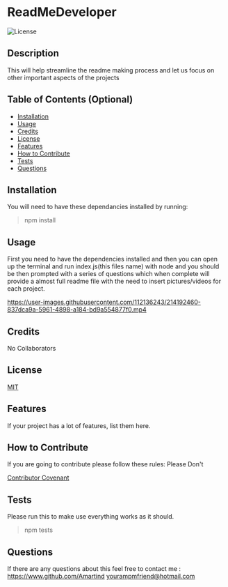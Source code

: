 # ReadMeDeveloper
![License](https://img.shields.io/badge/License-MIT-blue)
## Description
    
This will help streamline the readme making process and let us focus on other important aspects of the projects
    
## Table of Contents (Optional)
    
    
- [Installation](#installation)
- [Usage](#usage)
- [Credits](#credits)
- [License](#license)
- [Features](#features)
- [How to Contribute](#contribute)
- [Tests](#test)
- [Questions](#questions)
    
## Installation
    
You will need to have these dependancies installed by running:

>   npm install
    
## Usage
    
    
First you need to have the dependencies installed and then you can open up the terminal and run index.js(this files name) with node and you should be then prompted with a series of questions which when 
complete will provide a almost full readme file with the need to insert pictures/videos for each project.

  

https://user-images.githubusercontent.com/112136243/214192460-837dca9a-5961-4898-a184-bd9a554877f0.mp4


    
## Credits
    
No Collaborators
    
## License
    
[MIT](https://www.google.com/search?q=what+can+i+do+with+a+MIT+license)
    
    
## Features
    
If your project has a lot of features, list them here.
    
## How to Contribute

If you are going to contribute please follow these rules:
Please Don't
    
[Contributor Covenant](https://www.contributor-covenant.org/)


## Tests

Please run this to make use everything works as it should.

>    npm tests

## Questions

If there are any questions about this feel free to contact me :
https://www.github.com/Amartind
yourampmfriend@hotmail.com
    
